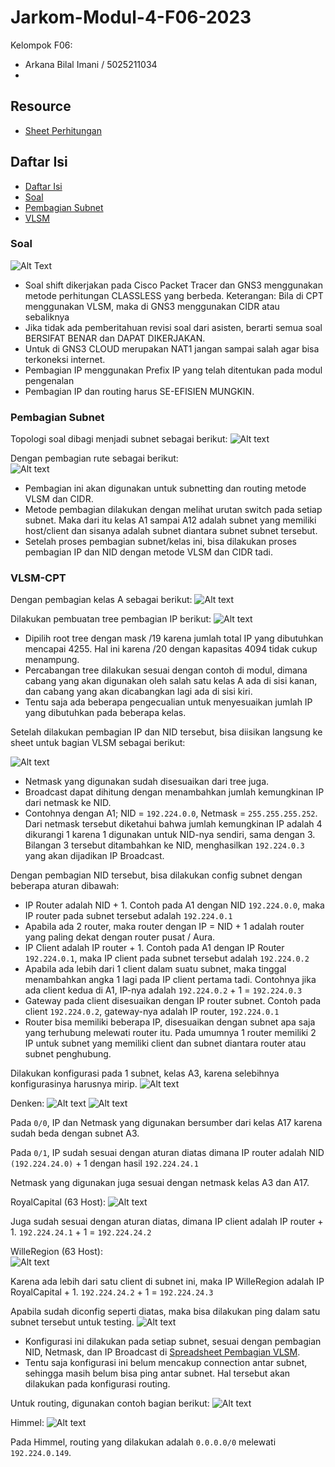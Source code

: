 # Jarkom-Modul-4-F06-2023
 
Kelompok F06:
- Arkana Bilal Imani / 5025211034
- 

## Resource

- [Sheet Perhitungan](https://docs.google.com/spreadsheets/d/14c60BSwHFZ9jMbxMC8V4LwsBkQ76Yv2QWYykRAxKQ2Y/edit?usp=sharing)

## Daftar Isi

- [Daftar Isi](#daftar-isi)
- [Soal](#soal)
- [Pembagian Subnet](#pembagian-subnet)
- [VLSM](#vlsm-cpt)

### Soal

![Alt Text](images/soal.png)
- Soal shift dikerjakan pada Cisco Packet Tracer dan GNS3 menggunakan metode perhitungan CLASSLESS yang berbeda.
Keterangan: Bila di CPT menggunakan VLSM, maka di GNS3 menggunakan CIDR atau sebaliknya
- Jika tidak ada pemberitahuan revisi soal dari asisten, berarti semua soal BERSIFAT BENAR dan DAPAT DIKERJAKAN.
- Untuk di GNS3 CLOUD merupakan NAT1 jangan sampai salah agar bisa terkoneksi internet.
- Pembagian IP menggunakan Prefix IP yang telah ditentukan pada modul pengenalan
- Pembagian IP dan routing harus SE-EFISIEN MUNGKIN.

### Pembagian Subnet
Topologi soal dibagi menjadi subnet sebagai berikut:
![Alt text](images/vlsm.png)  
  
Dengan pembagian rute sebagai berikut:  
![Alt text](images/pembagian.png)

- Pembagian ini akan digunakan untuk subnetting dan routing metode VLSM dan CIDR.
- Metode pembagian dilakukan dengan melihat urutan switch pada setiap subnet. Maka dari itu kelas A1 sampai A12 adalah subnet yang memiliki host/client dan sisanya adalah subnet diantara subnet subnet tersebut.
- Setelah proses pembagian subnet/kelas ini, bisa dilakukan proses pembagian IP dan NID dengan metode VLSM dan CIDR tadi.

### VLSM-CPT
Dengan pembagian kelas A sebagai berikut:
![Alt text](images/vlsm.png)  
  
Dilakukan pembuatan tree pembagian IP berikut:
![Alt text](images/vlsmtree.png)
- Dipilih root tree dengan mask /19 karena jumlah total IP yang dibutuhkan mencapai 4255. Hal ini karena /20 dengan kapasitas 4094 tidak cukup menampung.
- Percabangan tree dilakukan sesuai dengan contoh di modul, dimana cabang yang akan digunakan oleh salah satu kelas A ada di sisi kanan, dan cabang yang akan dicabangkan lagi ada di sisi kiri.
- Tentu saja ada beberapa pengecualian untuk menyesuaikan jumlah IP yang dibutuhkan pada beberapa kelas.  
  
Setelah dilakukan pembagian IP dan NID tersebut, bisa diisikan langsung ke sheet untuk bagian VLSM sebagai berikut:

![Alt text](images/vlsmsheet.png)  
  
- Netmask yang digunakan sudah disesuaikan dari tree juga.
- Broadcast dapat dihitung dengan menambahkan jumlah kemungkinan IP dari netmask ke NID.   
- Contohnya dengan A1; NID = `192.224.0.0`, Netmask = `255.255.255.252`. Dari netmask tersebut diketahui bahwa jumlah kemungkinan IP adalah 4 dikurangi 1 karena 1 digunakan untuk NID-nya sendiri, sama dengan 3. Bilangan 3 tersebut ditambahkan ke NID, menghasilkan `192.224.0.3` yang akan dijadikan IP Broadcast.  
  
Dengan pembagian NID tersebut, bisa dilakukan config subnet dengan beberapa aturan dibawah:
  
- IP Router adalah NID + 1. Contoh pada A1 dengan NID `192.224.0.0`, maka IP router pada subnet tersebut adalah `192.224.0.1`
- Apabila ada 2 router, maka router dengan IP = NID + 1 adalah router yang paling dekat dengan router pusat / Aura.
- IP Client adalah IP router + 1. Contoh pada A1 dengan IP Router `192.224.0.1`, maka IP client pada subnet tersebut adalah `192.224.0.2`
- Apabila ada lebih dari 1 client dalam suatu subnet, maka tinggal menambahkan angka 1 lagi pada IP client pertama tadi. Contohnya jika ada client kedua di A1, IP-nya adalah `192.224.0.2` + 1 = `192.224.0.3` 
- Gateway pada client disesuaikan dengan IP router subnet. Contoh pada client `192.224.0.2`, gateway-nya adalah IP router, `192.224.0.1`
- Router bisa memiliki beberapa IP, disesuaikan dengan subnet apa saja yang terhubung melewati router itu. Pada umumnya 1 router memiliki 2 IP untuk subnet yang memiliki client dan subnet diantara router atau subnet penghubung.

Dilakukan konfigurasi pada 1 subnet, kelas A3, karena selebihnya konfigurasinya harusnya mirip.
![Alt text](images/a3.png)  
  
Denken:
![Alt text](images/denken1.png)
![Alt text](images/denken2.png)
  
Pada `0/0`, IP dan Netmask yang digunakan bersumber dari kelas A17 karena sudah beda dengan subnet A3.  
  
Pada `0/1`, IP sudah sesuai dengan aturan diatas dimana IP router adalah NID `(192.224.24.0)` + 1 dengan hasil `192.224.24.1`  
  
Netmask yang digunakan juga sesuai dengan netmask kelas A3 dan A17.  
  
RoyalCapital (63 Host):
![Alt text](images/royal.png)  
  
Juga sudah sesuai dengan aturan diatas, dimana IP client adalah IP router + 1. `192.224.24.1` + 1 = `192.224.24.2`

WilleRegion (63 Host):  
![Alt text](images/wille.png)  
  
Karena ada lebih dari satu client di subnet ini, maka IP WilleRegion adalah IP RoyalCapital + 1. `192.224.24.2` + 1 = `192.224.24.3`

Apabila sudah diconfig seperti diatas, maka bisa dilakukan ping dalam satu subnet tersebut untuk testing.
![Alt text](images/tesa3.png)  
  
- Konfigurasi ini dilakukan pada setiap subnet, sesuai dengan pembagian NID, Netmask, dan IP Broadcast di [Spreadsheet Pembagian VLSM](https://docs.google.com/spreadsheets/d/14c60BSwHFZ9jMbxMC8V4LwsBkQ76Yv2QWYykRAxKQ2Y/edit?usp=sharing).
- Tentu saja konfigurasi ini belum mencakup connection antar subnet, sehingga masih belum bisa ping antar subnet. Hal tersebut akan dilakukan pada konfigurasi routing.

Untuk routing, digunakan contoh bagian berikut:
![Alt text](images/routing.png)  
  
Himmel:
![Alt text](images/rutehimmel.png)
  
Pada Himmel, routing yang dilakukan adalah `0.0.0.0/0` melewati `192.224.0.149`.





